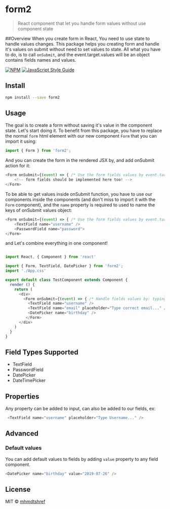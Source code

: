 # form2

> React component that let you handle form values without use component state

##Overview
When you create form in React, You need to use state to handle values changes. This package helps you creating form and handle it's values on submit without need to set values to state. All what you have to do, is to call `onSubmit`, and the event.target.values will be an object contains fields names and values.

[![NPM](https://img.shields.io/badge/version-2.5.0-green.svg)](https://www.npmjs.com/package/form2) [![JavaScript Style Guide](https://img.shields.io/badge/code_style-standard-brightgreen.svg)](https://standardjs.com)

## Install

```bash
npm install --save form2
```

## Usage

The goal is to create a form without saving it's value in the component state. Let's start doing it. To benefit from this package, you have to replace the normal `form` html element with our new component `Form` that you can import it using:
```javascript
import { Form } from 'form2';
```
And you can create the form in the rendered JSX by, and add onSubmit action for it:
```typescript jsx
<Form onSubmit={(event) => { /* Use the form fields values by event.target.values */ }}>
    <!-- form fields should be implemented here too! -->
</Form>
```

To be able to get values inside onSubmit function, you have to use our components inside the components (and don't miss to import it with the `Form` component), and the `name` property is required to used to name the keys of onSubmit values object:
```typescript jsx
<Form onSubmit={(event) => { /* Use the form fields values by event.target.values */ }}>
    <TextField name="username" />
    <PasswordField name="password">
</Form>
```

and Let's combine everything in one component!

```javascript

import React, { Component } from 'react'

import { Form, TextField, DatePicker } from 'form2';
import './App.css'

export default class TestComponent extends Component {
  render () {
    return (
      <div>
        <Form onSubmit={(event) => { /* Handle fields values by: typing `event.target.values` */ }}>
          <TextField name="username" />
          <TextField name="email" placeholder="Type correct email..." />
          <DatePicker name="birthday" />
         </Form>
      </div>
    )
  }
}
```

## Field Types Supported
 - TextField
 - PasswordField
 - DatePicker
 - DateTimePicker
 
 ## Properties
 Any property can be added to input, can also be added to our fields, ex:
 ```typescript jsx
  <TextField name="username" placeholder="Type Username..." />
```

## Advanced

### Default values
You can add default values to fields by adding `value` property to any field component.
```typescript jsx
<DatePicker name="birthday" value="2019-07-26" />
```


## License

MIT © [mhmdtshref](https://github.com/mhmdtshref)
